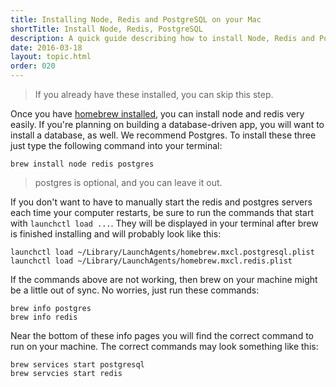 ```yaml
---
title: Installing Node, Redis and PostgreSQL on your Mac
shortTitle: Install Node, Redis, PostgreSQL
description: A quick guide describing how to install Node, Redis and PostgreSQL on OS X.
date: 2016-03-18
layout: topic.html
order: 020
---
```


> If you already have these installed, you can skip this step.

Once you have [homebrew installed](/v1/guides/installing-homebrew-on-your-mac.html), you can install node and redis very easily. If you're planning on building a database-driven app, you will want to install a database, as well. We recommend Postgres. To install these three just type the following command into your terminal:

`brew install node redis postgres`

> postgres is optional, and you can leave it out.

If you don't want to have to manually start the redis and postgres servers each time your computer restarts, be sure to run the commands that start with `launchctl load ...`. They will be displayed in your terminal after brew is finished installing and will probably look like this:

```
launchctl load ~/Library/LaunchAgents/homebrew.mxcl.postgresql.plist
launchctl load ~/Library/LaunchAgents/homebrew.mxcl.redis.plist
```

If the commands above are not working, then brew on your machine might be a little out of sync. No worries, just run these commands:

```
brew info postgres
brew info redis
```

Near the bottom of these info pages you will find the correct command to run on your machine. The correct commands may look something like this:

```
brew services start postgresql
brew servcies start redis
```
